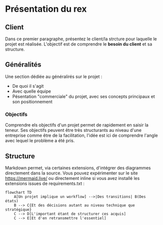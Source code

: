 # Présentation du rex

## Client
Dans ce premier paragraphe, présentez le client/la strcture pour laquelle le projet est réalisée. L'objectif est de comprendre le **besoin du client** et sa structure.

## Généralités
Une section dédiée au généralirés sur le projet : 
- De quoi il s'agit
- Avec quelle équipe
- Pésentation "commerciale" du projet, avec ses  concepts principaux et son positionnement

### Objectifs

Comprendre els objectifs d'un projet permet de rapidement en saisir la teneur. Ses objectifs peuvent être très structurants au niveau d'une entreprise comme être de la facilitation, l'idée est ici de comprendre l'angle avec lequel le problème a été pris.

## Structure 

Markdown permet, via certaines extensions, d'intégrer des diagrammes directement dans la source. Vous pouvez expérimenter sur le site https://mermaid.live/ ou directement inline si vous avez installé les extensions issues de requirements.txt :

```mermaid
flowchart TD
    A[Un projet implique un workflow] -->|Des transitions| B(Des états)
    B --> C{Et des décisions autant au niveau technique que stratégique}
    C --> D[L'important étant de structurer ces acquis]
    C --> E[Et d'en retransmettre l'essentiel]
```

